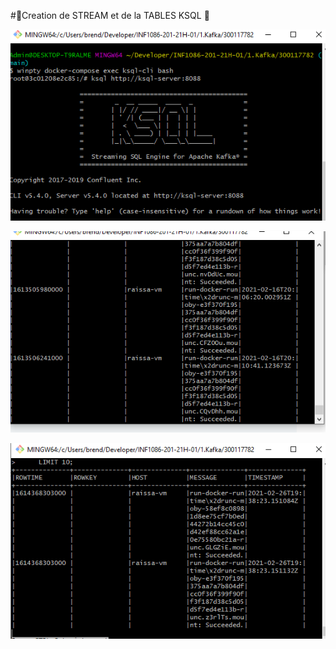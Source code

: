 #:cherry_blossom:Creation de STREAM et de la TABLES KSQL :cherry_blossom:


![image](C3.PNG)

![image](C1.PNG)
       
![image](C2.PNG)
